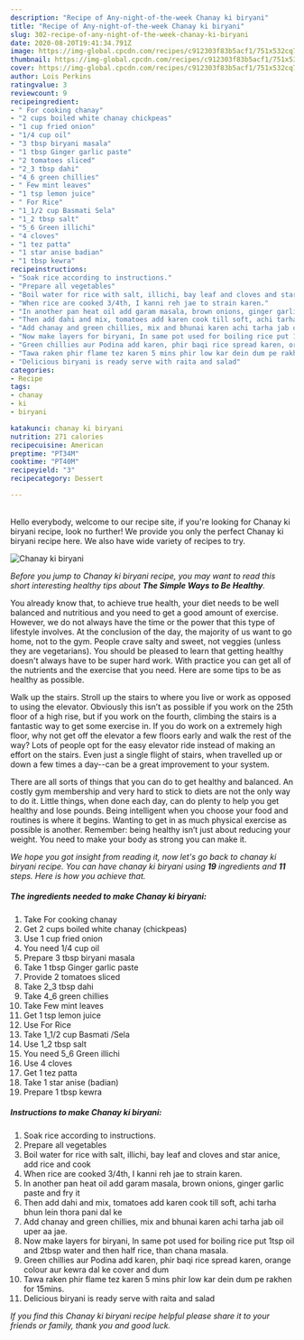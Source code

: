 ```yaml
---
description: "Recipe of Any-night-of-the-week Chanay ki biryani"
title: "Recipe of Any-night-of-the-week Chanay ki biryani"
slug: 302-recipe-of-any-night-of-the-week-chanay-ki-biryani
date: 2020-08-20T19:41:34.791Z
image: https://img-global.cpcdn.com/recipes/c912303f83b5acf1/751x532cq70/chanay-ki-biryani-recipe-main-photo.jpg
thumbnail: https://img-global.cpcdn.com/recipes/c912303f83b5acf1/751x532cq70/chanay-ki-biryani-recipe-main-photo.jpg
cover: https://img-global.cpcdn.com/recipes/c912303f83b5acf1/751x532cq70/chanay-ki-biryani-recipe-main-photo.jpg
author: Lois Perkins
ratingvalue: 3
reviewcount: 9
recipeingredient:
- " For cooking chanay"
- "2 cups boiled white chanay chickpeas"
- "1 cup fried onion"
- "1/4 cup oil"
- "3 tbsp biryani masala"
- "1 tbsp Ginger garlic paste"
- "2 tomatoes sliced"
- "2_3 tbsp dahi"
- "4_6 green chillies"
- " Few mint leaves"
- "1 tsp lemon juice"
- " For Rice"
- "1_1/2 cup Basmati Sela"
- "1_2 tbsp salt"
- "5_6 Green illichi"
- "4 cloves"
- "1 tez patta"
- "1 star anise badian"
- "1 tbsp kewra"
recipeinstructions:
- "Soak rice according to instructions."
- "Prepare all vegetables"
- "Boil water for rice with salt, illichi, bay leaf and cloves and star anice, add rice and cook"
- "When rice are cooked 3/4th, I kanni reh jae to strain karen."
- "In another pan heat oil add garam masala, brown onions, ginger garlic paste and fry it"
- "Then add dahi and mix, tomatoes add karen cook till soft, achi tarha bhun lein thora pani dal ke"
- "Add chanay and green chillies, mix and bhunai karen achi tarha jab oil uper aa jae."
- "Now make layers for biryani, In same pot used for boiling rice put 1tsp oil and 2tbsp water and then half rice, than chana masala."
- "Green chillies aur Podina add karen, phir baqi rice spread karen, orange colour aur kewra dal ke cover and dum"
- "Tawa raken phir flame tez karen 5 mins phir low kar dein dum pe rakhen for 15mins."
- "Delicious biryani is ready serve with raita and salad"
categories:
- Recipe
tags:
- chanay
- ki
- biryani

katakunci: chanay ki biryani 
nutrition: 271 calories
recipecuisine: American
preptime: "PT34M"
cooktime: "PT40M"
recipeyield: "3"
recipecategory: Dessert

---
```

<br>
Hello everybody, welcome to our recipe site, if you're looking for Chanay ki biryani recipe, look no further! We provide you only the perfect Chanay ki biryani recipe here. We also have wide variety of recipes to try.
<br>


![Chanay ki biryani](https://img-global.cpcdn.com/recipes/c912303f83b5acf1/751x532cq70/chanay-ki-biryani-recipe-main-photo.jpg)

<i>Before you jump to Chanay ki biryani recipe, you may want to read this short interesting healthy tips about <strong>The Simple Ways to Be Healthy</strong>.</i>

You already know that, to achieve true health, your diet needs to be well balanced and nutritious and you need to get a good amount of exercise. However, we do not always have the time or the power that this type of lifestyle involves. At the conclusion of the day, the majority of us want to go home, not to the gym. People crave salty and sweet, not veggies (unless they are vegetarians). You should be pleased to learn that getting healthy doesn't always have to be super hard work. With practice you can get all of the nutrients and the exercise that you need. Here are some tips to be as healthy as possible.

Walk up the stairs. Stroll up the stairs to where you live or work as opposed to using the elevator. Obviously this isn’t as possible if you work on the 25th floor of a high rise, but if you work on the fourth, climbing the stairs is a fantastic way to get some exercise in. If you do work on a extremely high floor, why not get off the elevator a few floors early and walk the rest of the way? Lots of people opt for the easy elevator ride instead of making an effort on the stairs. Even just a single flight of stairs, when travelled up or down a few times a day--can be a great improvement to your system. 

There are all sorts of things that you can do to get healthy and balanced. An costly gym membership and very hard to stick to diets are not the only way to do it. Little things, when done each day, can do plenty to help you get healthy and lose pounds. Being intelligent when you choose your food and routines is where it begins. Wanting to get in as much physical exercise as possible is another. Remember: being healthy isn’t just about reducing your weight. You need to make your body as strong you can make it. 


<i>We hope you got insight from reading it, now let's go back to chanay ki biryani recipe. You can have chanay ki biryani using <strong>19</strong> ingredients and <strong>11</strong> steps. Here is how you achieve that.
</i>

##### The ingredients needed to make Chanay ki biryani:

1. Take  For cooking chanay
1. Get 2 cups boiled white chanay (chickpeas)
1. Use 1 cup fried onion
1. You need 1/4 cup oil
1. Prepare 3 tbsp biryani masala
1. Take 1 tbsp Ginger garlic paste
1. Provide 2 tomatoes sliced
1. Take 2_3 tbsp dahi
1. Take 4_6 green chillies
1. Take  Few mint leaves
1. Get 1 tsp lemon juice
1. Use  For Rice
1. Take 1_1/2 cup Basmati /Sela
1. Use 1_2 tbsp salt
1. You need 5_6 Green illichi
1. Use 4 cloves
1. Get 1 tez patta
1. Take 1 star anise (badian)
1. Prepare 1 tbsp kewra


##### Instructions to make Chanay ki biryani:

1. Soak rice according to instructions.
1. Prepare all vegetables
1. Boil water for rice with salt, illichi, bay leaf and cloves and star anice, add rice and cook
1. When rice are cooked 3/4th, I kanni reh jae to strain karen.
1. In another pan heat oil add garam masala, brown onions, ginger garlic paste and fry it
1. Then add dahi and mix, tomatoes add karen cook till soft, achi tarha bhun lein thora pani dal ke
1. Add chanay and green chillies, mix and bhunai karen achi tarha jab oil uper aa jae.
1. Now make layers for biryani, In same pot used for boiling rice put 1tsp oil and 2tbsp water and then half rice, than chana masala.
1. Green chillies aur Podina add karen, phir baqi rice spread karen, orange colour aur kewra dal ke cover and dum
1. Tawa raken phir flame tez karen 5 mins phir low kar dein dum pe rakhen for 15mins.
1. Delicious biryani is ready serve with raita and salad


<i>If you find this Chanay ki biryani recipe helpful please share it to your friends or family, thank you and good luck.</i>
